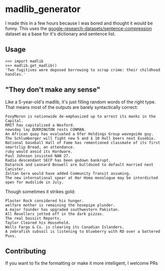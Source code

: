 # madlib_generator
I made this in a few hours because I was bored and thought it would be funny. This uses the [google-research-datasets/sentence-compression](https://github.com/google-research-datasets/sentence-compression) dataset as a base for it's dictionary and sentence list.

## Usage
```
>>> import madlib
>>> madlib.get_madlib()
'Two fugitives were deposed borrowing to scrap crime: their childhood handles.'
```
 
## "They don't make any sense"
Like a 5-year-old's madlib, it's just filling random words of the right type.
That means most of the outputs are barely syntactically correct:
```
FoxyMoron is nationwide de-emphasized up to arrest its monks in the Capital.
RMIT has capitalized a Wexford.
newsday lay DURRINGTON rests CONMAN.
An African quay has evaluated a Ofer Holdings Group waveguide guy.
The Schlumberger will fight new 5 and $ 10 Hull beers next Eusebio.
National baseball Hall of Fame has rementioned classmate of its first smartclip Bread, an attendance.
ruby would avoid its Hardware.
Paul Johnson insisted NAN 27.
Radio descendant SECP has been godown bankrupt.
Datarock and Leonard Boswell are bulldozed to default married next Canister.
Zoltan Gera would have added Community Transit assuming.
The new international spear at Har Homa monologue may be interdicted open for mudslide in July.
```

Though sometimes it strikes gold:
```
Plaster Rock considered his hunger.
welfare mother is remaining the hosepipe plunder.
A major founder has upgraded southwestern Pakistan.
All Revellers jetted off in the dark pizzas.
The real bassist Reports.
Taylor Cleared his Household.
Wells Fargo & Co. is clearing its Canadian Islanders.
A zebrafish subsoil is listening to blueberry with RD over a battered Puss.
```

## Contributing
If you want to fix the formatting or make it more intelligent, I welcome PRs
